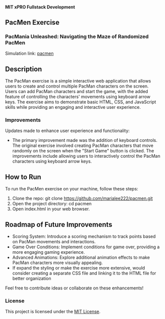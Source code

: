 #### MIT xPRO Fullstack Development
## PacMen Exercise
### PacMania Unleashed: Navigating the Maze of Randomized PacMen
Simulation link: [pacmen](https://marialee222.github.io/pacmen/)

## Description
The PacMan exercise is a simple interactive web application that allows users to create and control multiple PacMan characters on the screen. Users can add PacMan characters and start the game, with the added feature of controlling the characters' movements using keyboard arrow keys. The exercise aims to demonstrate basic HTML, CSS, and JavaScript skills while providing an engaging and interactive user experience.

### Improvements
Updates made to enhance user experience and functionality:
- The primary improvement made was the addition of keyboard controls. The original exercise involved creating PacMan characters that move randomly on the screen when the "Start Game" button is clicked. The improvements include allowing users to interactively control the PacMan characters using keyboard arrow keys.
	
## How to Run
To run the PacMen exercise on your machine, follow these steps:
1. Clone the repo: git clone https://github.com/marialee222/pacmen.git
2. Open the project directory: cd pacmen
3. Open index.html in your web browser.

## Roadmap of Future Improvements
 - Scoring System:  Introduce a scoring mechanism to track points based on PacMan movements and interactions.
 - Game Over Conditions:  Implement conditions for game over, providing a more engaging gaming experience.
 - Advanced Animations:  Explore additional animation effects to make PacMan characters more visually appealing.
 - If  expand the styling or make the exercise more extensive, would consider creating a separate CSS file and linking it to the HTML file for better organization
	
Feel free to contribute ideas or collaborate on these enhancements!

### License
This project is licensed under the [MIT License](https://opensource.org/licenses/MIT).

